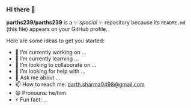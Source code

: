 ### Hi there 👋


**parths239/parths239** is a ✨ _special_ ✨ repository because its `README.md` (this file) appears on your GitHub profile.

Here are some ideas to get you started:

- 🔭 I’m currently working on ...
- 🌱 I’m currently learning ...
- 👯 I’m looking to collaborate on ...
- 🤔 I’m looking for help with ...
- 💬 Ask me about ...
- 📫 How to reach me: parth.sharma0498@gmail.com
- 😄 Pronouns: he/him
- ⚡ Fun fact: ...
  
